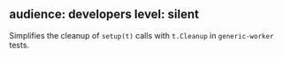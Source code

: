 audience: developers
level: silent
---

Simplifies the cleanup of `setup(t)` calls with `t.Cleanup` in `generic-worker` tests.

